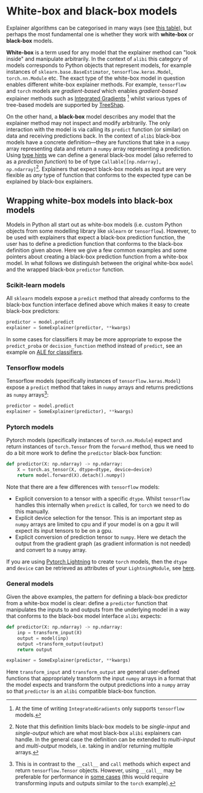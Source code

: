 # White-box and black-box models

Explainer algorithms can be categorised in many ways (see [this table](algorithms.md#model-explanations)), but perhaps the most fundamental one is whether they work with **white-box** or **black-box** models.

**White-box** is a term used for any model that the explainer method can "look inside" and manipulate arbitrarily. In the context of `alibi` this category of models corresponds to Python objects that represent models, for example instances of `sklearn.base.BaseEstimator`, `tensorflow.keras.Model`, `torch.nn.Module` etc. The exact type of the white-box model in question enables different white-box explainer methods. For example, `tensorflow` and `torch` models are *gradient-based* which enables *gradient-based* explainer methods such as [Integrated Gradients](../methods/IntegratedGradients.ipynb) [^ig] whilst various types of tree-based models are supported by [TreeShap](../methods/TreeSHAP.ipynb).

[^ig]: At the time of writing `IntegratedGradients` only supports `tensorflow` models.

On the other hand, a **black-box** model describes any model that the explainer method may not inspect and modify arbitrarily. The only interaction with the model is via calling its `predict` function (or similar) on data and receiving predictions back. In the context of `alibi` black-box models have a concrete definition—they are functions that take in a `numpy` array representing data and return a `numpy` array representing a prediction. Using [type hints](https://docs.python.org/3/library/typing.html) we can define a general black-box model (also referred to as a *prediction function*) to be of type `Callable[[np.ndarray], np.ndarray]`[^bb-input]. Explainers that expect black-box models as input are very flexible as *any* type of function that conforms to the expected type can be explained by black-box explainers.

[^bb-input]: Note that this definition limits black-box models to be *single-input* and *single-output* which are what most black-box `alibi` explainers can handle. In the general case the definition can be extended to *multi-input* and *multi-output* models, i.e. taking in and/or returning multiple arrays.


## Wrapping white-box models into black-box models
Models in Python all start out as white-box models (i.e. custom Python objects from some modelling library like `sklearn` or `tensorflow`). However, to be used with explainers that expect a black-box prediction function, the user has to define a prediction function that conforms to the black-box definition given above. Here we give a few common examples and some pointers about creating a black-box prediction function from a white-box model. In what follows we distinguish between the original white-box `model` and the wrapped black-box `predictor` function.

### Scikit-learn models
All `sklearn` models expose a `predict` method that already conforms to the black-box function interface defined above which makes it easy to create black-box predictors:

```python
predictor = model.predict
explainer = SomeExplainer(predictor, **kwargs)
```

In some cases for classifiers it may be more appropriate to expose the `predict_proba` or `decision_function` method instead of `predict`, see an example on [ALE for classifiers](../examples/ale_classification.nblink).

### Tensorflow models
Tensorflow models (specifically instances of `tensorflow.keras.Model`) expose a `predict` method that takes in `numpy` arrays and returns predictions as `numpy` arrays[^tf-call]:

```python
predictor = model.predict
explainer = SomeExplainer(predictor), **kwargs)
```


### Pytorch models
Pytorch models (specifically instances of `torch.nn.Module`) expect and return instances of `torch.Tensor` from the `forward` method, thus we need to do a bit more work to define the `predictor` black-box function:

```python
def predictor(X: np.ndarray) -> np.ndarray:
    X = torch.as_tensor(X, dtype=dtype, device=device)
    return model.forward(X).detach().numpy()
```

Note that there are a few differences with `tensorflow` models:
 - Explicit conversion to a tensor with a specific `dtype`. Whilst `tensorflow`  handles this internally when `predict` is called, for `torch` we need to do this manually.
 - Explicit device selection for the tensor. This is an important step as `numpy` arrays are limited to cpu and if your model is on a gpu it will expect its input tensors to be on a gpu.
 - Explicit conversion of prediction tensor to `numpy`. Here we detach the output from the gradient graph (as gradient information is not needed) and convert to a `numpy` array.

If you are using [Pytorch Lightning](https://www.pytorchlightning.ai) to create `torch` models, then the `dtype` and `device` can be retrieved as attributes of your `LightningModule`, see [here](https://pytorch-lightning.readthedocs.io/en/latest/common/lightning_module.html). 

### General models
Given the above examples, the pattern for defining a black-box predictor from a white-box model is clear: define a `predictor` function that manipulates the inputs to and outputs from the underlying model in a way that conforms to the black-box model interface `alibi` expects:

```python
def predictor(X: np.ndarray) -> np.ndarray:
    inp = transform_input(X)
    output = model(inp)
    output =transform_output(output)
    return output

explainer = SomeExplainer(predictor, **kwargs)
```

Here `transform_input` and `transform_output` are general user-defined functions that appropriately transform the input `numpy` arrays in a format that the model expects and transform the output predictions into a `numpy` array so that `predictor` is an `alibi` compatible black-box function.

[^tf-call]: This is in contrast to the `__call__` and `call` methods which expect and return `tensorflow.Tensor` objects. However, using `__call__` may be preferable for performance in [some cases](https://www.tensorflow.org/api_docs/python/tf/keras/Model#predict) (this would require transforming inputs and outputs similar to the `torch` example).

